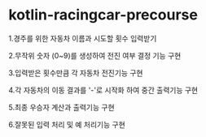 # kotlin-racingcar-precourse

1.경주를 위한 자동차 이름과 시도할 횟수 입력받기

2.무작위 숫자 (0~9)를 생성하여 전진 여부 결정 기능 구현

3.입력받은 횟수만큼 각 자동차 전진기능 구현

4.각 자동차의 이동 결과를 '-'로 시작화 하여 중간 출력기능 구현

5.최종 우승자 계산과 출력기능 구현

6.잘못된 입력 처리 및 예 처리기능 구현
